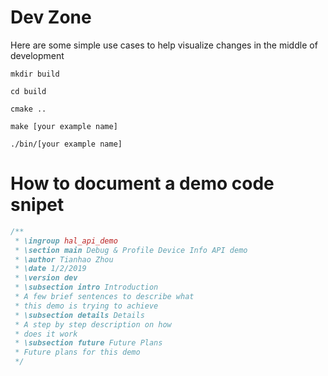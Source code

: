 # Dev Zone

Here are some simple use cases to help visualize changes in the middle of development

`mkdir build`

`cd build`

`cmake ..`

`make [your example name]`

`./bin/[your example name]`

# How to document a demo code snipet

```cpp
/**
 * \ingroup hal_api_demo
 * \section main Debug & Profile Device Info API demo
 * \author Tianhao Zhou
 * \date 1/2/2019
 * \version dev
 * \subsection intro Introduction
 * A few brief sentences to describe what
 * this demo is trying to achieve
 * \subsection details Details
 * A step by step description on how
 * does it work
 * \subsection future Future Plans
 * Future plans for this demo
 */
```